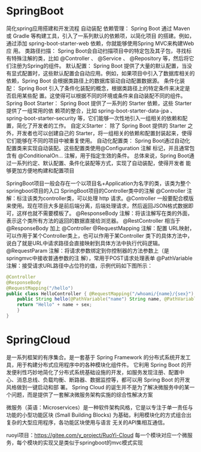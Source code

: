 # SpringBoot
简化spring应用搭建和开发流程
自动装配
	依赖管理： Spring Boot 通过 Maven 或 Gradle 等构建工具，引入了一系列默认的依赖项，以简化项目 的搭建。例如，通过添加 spring-boot-starter-web 依赖，你就能够使用Spring MVC来构建Web应 用。 
	类路径扫描： Spring Boot会自动扫描项目中的特定包及其子包，寻找标有特殊注解的类，比如 @Controller 、 @Service 、 @Repository 等，然后将它们注册为Spring的组件。 
	默认配置： Spring Boot 提供了大量的默认配置，当没有显式配置时，这些默认配置会自动应用。例如，如果项目中引入了数据库相关的依赖，Spring Boot 会根据类路径上的数据库驱动自动配置数据源。 
	条件化装配： Spring Boot 引入了条件化装配的概念，根据类路径上的特定条件来决定是否启用某些配 置。这使得可以根据不同的环境或条件来自动装配不同的组件。 
	Spring Boot Starter： Spring Boot 提供了一系列的 Starter 依赖，这些 Starter 提供了一组常用的依 赖项的整合，比如 spring-boot-starter-data-jpa 、 spring-boot-starter-security 等，它们能够一次性地引入一组相关的依赖和配置，简化了开发者的工作。 
	自定义Starter： 除了 Spring Boot 提供的 Starter 之外，开发者也可以创建自己的 Starter，将一组相关的依赖和配置封装起来，使得它们能够在不同的项目中被重复使用。 
	自动化配置类： Spring Boot通过自动化配置类来实现自动装配。这些配置类使用@Configuration 注解 标记，并且通常包含有 @ConditionalOn... 注解，用于指定生效的条件。 
总体来说，Spring Boot通过一系列约定、默认配置、条件化装配等方式，实现了自动装配，使得开发者 能够更加方便地构建和配置项目

SpringBoot项目一般会存在一个以项目名+Application为名字的类，该类为整个springboot项目的入口
SpringBoot项目的Controller类中的注解
	@Controller 注解：标注该类为controller类，可以处理 http 请求。@Controller 一般要配合模版来使用。现在项目大多是前后端分离，后端处理请求，然后返回JSON格式数据即可，这样也就不需要模板了。 
	@ResponseBody 注解：将该注解写在类的外面，表示这个类所有方法的返回的数据直接给浏览器。 
	@RestController 相当于 @ResponseBody 加上 @Controller 
	@RequestMapping 注解：配置 URL映射，可以作用于某个Controller类上，也可以作用于某Controller 类下的具体方法中，说白了就是URL中请求路径会直接映射到具体方法中执行代码逻辑。
	@RequestParam 注解：将请求参数绑定到你控制器的方法参数上（是springmvc中接收普通参数的注 解），常用于POST请求处理表单
	 @PathVariable 注解：接受请求URL路径中占位符的值，示例代码如下图所示：
```java
@Controller 
@ResponseBody 
@RequestMapping("/hello") 
public class HelloController { @RequestMapping("/whoami/{name}/{sex}") 
	public String hello(@PathVariable("name") String name, @PathVariable("sex") String sex){ 
	return "Hello" + name + sex; 
	} 
}
```
# SpringCloud
是一系列框架的有序集合。是一套基于 Spring Framework 的分布式系统开发工具，用于构建分布式应用程序中的各种模块化组件件。 
它利用 Spring Boot 的开发便利性巧妙地简化了分布式系统基础设施的开发，如服务发现注册、配置中 心、消息总线、负载均衡、断路器、数据监控等，都可以用 Spring Boot 的开发风格做到一键启动和部 署。 
Spring Cloud 的诞生并不是为了解决微服务中的某一个问题，而是提供了一套解决微服务架构实施的综合性解决方案

微服务（英语：Microservices）是一种软件架构风格，它是以专注于单一责任与功能的小型功能区块 (Small Building Blocks) 为基础，利用模块化的方式组合出复杂的大型应用程序，各功能区块使用与语言 无关的API集相互通信。

ruoyi项目：https://gitee.com/y_project/RuoYi-Cloud
	每一个模块对应一个微服务，每个模块的实现又是类似于springboot的mvc模式实现